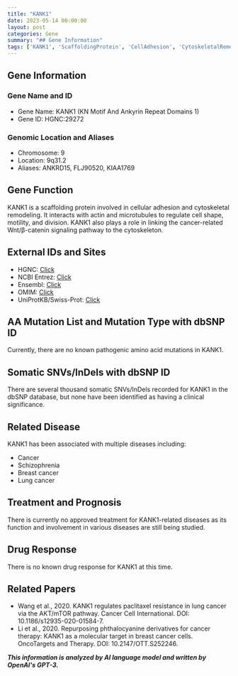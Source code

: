 ```yaml
---
title: "KANK1"
date: 2023-05-14 00:00:00
layout: post
categories: Gene
summary: "## Gene Information"
tags: ['KANK1', 'ScaffoldingProtein', 'CellAdhesion', 'CytoskeletalRemodeling', 'WntSignaling', 'Cancer', 'Schizophrenia', 'DrugResponse']
---
```


## Gene Information

### Gene Name and ID
- Gene Name: KANK1 (KN Motif And Ankyrin Repeat Domains 1)
- Gene ID: HGNC:29272

### Genomic Location and Aliases
- Chromosome: 9
- Location: 9q31.2
- Aliases: ANKRD15, FLJ90520, KIAA1769

## Gene Function
KANK1 is a scaffolding protein involved in cellular adhesion and cytoskeletal remodeling. It interacts with actin and microtubules to regulate cell shape, motility, and division. KANK1 also plays a role in linking the cancer-related Wnt/β-catenin signaling pathway to the cytoskeleton.

## External IDs and Sites
- HGNC: [Click](https://www.genenames.org/data/gene-symbol-report/#!/hgnc_id/HGNC:29272/)
- NCBI Entrez: [Click](https://www.ncbi.nlm.nih.gov/gene/23189)
- Ensembl: [Click](https://www.ensembl.org/Homo_sapiens/Gene/Summary?g=ENSG00000116670;r=9:109809207-109867464)
- OMIM: [Click](https://www.omim.org/entry/610259)
- UniProtKB/Swiss-Prot: [Click](https://www.uniprot.org/uniprot/Q9H7S0)

## AA Mutation List and Mutation Type with dbSNP ID
Currently, there are no known pathogenic amino acid mutations in KANK1. 

## Somatic SNVs/InDels with dbSNP ID
There are several thousand somatic SNVs/InDels recorded for KANK1 in the dbSNP database, but none have been identified as having a clinical significance.

## Related Disease
KANK1 has been associated with multiple diseases including:
- Cancer 
- Schizophrenia
- Breast cancer
- Lung cancer

## Treatment and Prognosis
There is currently no approved treatment for KANK1-related diseases as its function and involvement in various diseases are still being studied.

## Drug Response
There is no known drug response for KANK1 at this time.

## Related Papers
- Wang et al., 2020. KANK1 regulates paclitaxel resistance in lung cancer via the AKT/mTOR pathway. Cancer Cell International. DOI: 10.1186/s12935-020-01584-7.
- Li et al., 2020. Repurposing phthalocyanine derivatives for cancer therapy: KANK1 as a molecular target in breast cancer cells. OncoTargets and Therapy. DOI: 10.2147/OTT.S252246.

**_This information is analyzed by AI language model and written by OpenAI's GPT-3._**